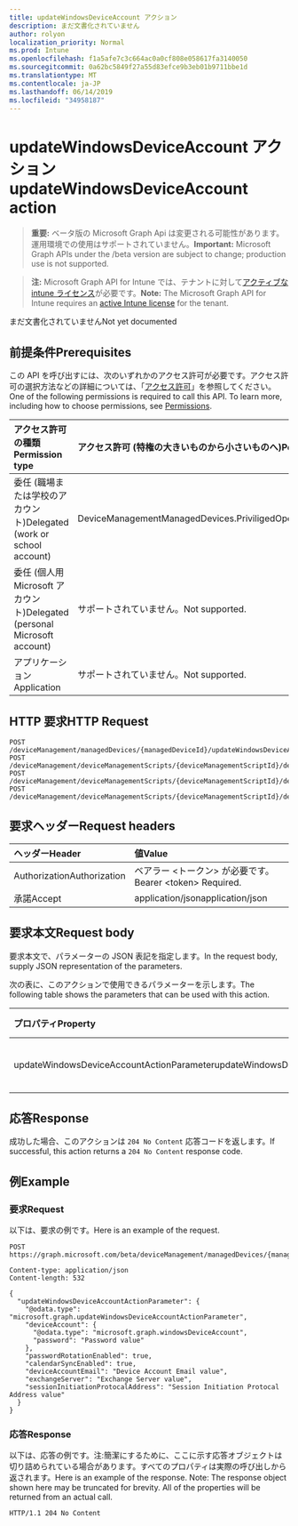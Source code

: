 ```yaml
---
title: updateWindowsDeviceAccount アクション
description: まだ文書化されていません
author: rolyon
localization_priority: Normal
ms.prod: Intune
ms.openlocfilehash: f1a5afe7c3c664ac0a0cf808e058617fa3140050
ms.sourcegitcommit: 0a62bc5849f27a55d83efce9b3eb01b9711bbe1d
ms.translationtype: MT
ms.contentlocale: ja-JP
ms.lasthandoff: 06/14/2019
ms.locfileid: "34958187"
---
```

# <a name="updatewindowsdeviceaccount-action"></a><span data-ttu-id="70497-103">updateWindowsDeviceAccount アクション</span><span class="sxs-lookup"><span data-stu-id="70497-103">updateWindowsDeviceAccount action</span></span>

> <span data-ttu-id="70497-104">**重要:** ベータ版の Microsoft Graph Api は変更される可能性があります。運用環境での使用はサポートされていません。</span><span class="sxs-lookup"><span data-stu-id="70497-104">**Important:** Microsoft Graph APIs under the /beta version are subject to change; production use is not supported.</span></span>

> <span data-ttu-id="70497-105">**注:** Microsoft Graph API for Intune では、テナントに対して[アクティブな intune ライセンス](https://go.microsoft.com/fwlink/?linkid=839381)が必要です。</span><span class="sxs-lookup"><span data-stu-id="70497-105">**Note:** The Microsoft Graph API for Intune requires an [active Intune license](https://go.microsoft.com/fwlink/?linkid=839381) for the tenant.</span></span>

<span data-ttu-id="70497-106">まだ文書化されていません</span><span class="sxs-lookup"><span data-stu-id="70497-106">Not yet documented</span></span>

## <a name="prerequisites"></a><span data-ttu-id="70497-107">前提条件</span><span class="sxs-lookup"><span data-stu-id="70497-107">Prerequisites</span></span>
<span data-ttu-id="70497-p101">この API を呼び出すには、次のいずれかのアクセス許可が必要です。アクセス許可の選択方法などの詳細については、「[アクセス許可](/graph/permissions-reference)」を参照してください。</span><span class="sxs-lookup"><span data-stu-id="70497-p101">One of the following permissions is required to call this API. To learn more, including how to choose permissions, see [Permissions](/graph/permissions-reference).</span></span>

|<span data-ttu-id="70497-110">アクセス許可の種類</span><span class="sxs-lookup"><span data-stu-id="70497-110">Permission type</span></span>|<span data-ttu-id="70497-111">アクセス許可 (特権の大きいものから小さいものへ)</span><span class="sxs-lookup"><span data-stu-id="70497-111">Permissions (from most to least privileged)</span></span>|
|:---|:---|
|<span data-ttu-id="70497-112">委任 (職場または学校のアカウント)</span><span class="sxs-lookup"><span data-stu-id="70497-112">Delegated (work or school account)</span></span>|<span data-ttu-id="70497-113">DeviceManagementManagedDevices.PriviligedOperation.All</span><span class="sxs-lookup"><span data-stu-id="70497-113">DeviceManagementManagedDevices.PriviligedOperation.All</span></span>|
|<span data-ttu-id="70497-114">委任 (個人用 Microsoft アカウント)</span><span class="sxs-lookup"><span data-stu-id="70497-114">Delegated (personal Microsoft account)</span></span>|<span data-ttu-id="70497-115">サポートされていません。</span><span class="sxs-lookup"><span data-stu-id="70497-115">Not supported.</span></span>|
|<span data-ttu-id="70497-116">アプリケーション</span><span class="sxs-lookup"><span data-stu-id="70497-116">Application</span></span>|<span data-ttu-id="70497-117">サポートされていません。</span><span class="sxs-lookup"><span data-stu-id="70497-117">Not supported.</span></span>|

## <a name="http-request"></a><span data-ttu-id="70497-118">HTTP 要求</span><span class="sxs-lookup"><span data-stu-id="70497-118">HTTP Request</span></span>
<!-- {
  "blockType": "ignored"
}
-->
``` http
POST /deviceManagement/managedDevices/{managedDeviceId}/updateWindowsDeviceAccount
POST /deviceManagement/deviceManagementScripts/{deviceManagementScriptId}/deviceRunStates/{deviceManagementScriptDeviceStateId}/managedDevice/updateWindowsDeviceAccount
POST /deviceManagement/deviceManagementScripts/{deviceManagementScriptId}/deviceRunStates/{deviceManagementScriptDeviceStateId}/managedDevice/users/{userId}/managedDevices/{managedDeviceId}/updateWindowsDeviceAccount
POST /deviceManagement/deviceManagementScripts/{deviceManagementScriptId}/deviceRunStates/{deviceManagementScriptDeviceStateId}/managedDevice/detectedApps/{detectedAppId}/managedDevices/{managedDeviceId}/updateWindowsDeviceAccount
```

## <a name="request-headers"></a><span data-ttu-id="70497-119">要求ヘッダー</span><span class="sxs-lookup"><span data-stu-id="70497-119">Request headers</span></span>
|<span data-ttu-id="70497-120">ヘッダー</span><span class="sxs-lookup"><span data-stu-id="70497-120">Header</span></span>|<span data-ttu-id="70497-121">値</span><span class="sxs-lookup"><span data-stu-id="70497-121">Value</span></span>|
|:---|:---|
|<span data-ttu-id="70497-122">Authorization</span><span class="sxs-lookup"><span data-stu-id="70497-122">Authorization</span></span>|<span data-ttu-id="70497-123">ベアラー &lt;トークン&gt; が必要です。</span><span class="sxs-lookup"><span data-stu-id="70497-123">Bearer &lt;token&gt; Required.</span></span>|
|<span data-ttu-id="70497-124">承諾</span><span class="sxs-lookup"><span data-stu-id="70497-124">Accept</span></span>|<span data-ttu-id="70497-125">application/json</span><span class="sxs-lookup"><span data-stu-id="70497-125">application/json</span></span>|

## <a name="request-body"></a><span data-ttu-id="70497-126">要求本文</span><span class="sxs-lookup"><span data-stu-id="70497-126">Request body</span></span>
<span data-ttu-id="70497-127">要求本文で、パラメーターの JSON 表記を指定します。</span><span class="sxs-lookup"><span data-stu-id="70497-127">In the request body, supply JSON representation of the parameters.</span></span>

<span data-ttu-id="70497-128">次の表に、このアクションで使用できるパラメーターを示します。</span><span class="sxs-lookup"><span data-stu-id="70497-128">The following table shows the parameters that can be used with this action.</span></span>

|<span data-ttu-id="70497-129">プロパティ</span><span class="sxs-lookup"><span data-stu-id="70497-129">Property</span></span>|<span data-ttu-id="70497-130">型</span><span class="sxs-lookup"><span data-stu-id="70497-130">Type</span></span>|<span data-ttu-id="70497-131">説明</span><span class="sxs-lookup"><span data-stu-id="70497-131">Description</span></span>|
|:---|:---|:---|
|<span data-ttu-id="70497-132">updateWindowsDeviceAccountActionParameter</span><span class="sxs-lookup"><span data-stu-id="70497-132">updateWindowsDeviceAccountActionParameter</span></span>|[<span data-ttu-id="70497-133">updateWindowsDeviceAccountActionParameter</span><span class="sxs-lookup"><span data-stu-id="70497-133">updateWindowsDeviceAccountActionParameter</span></span>](../resources/intune-devices-updatewindowsdeviceaccountactionparameter.md)|<span data-ttu-id="70497-134">まだ文書化されていません</span><span class="sxs-lookup"><span data-stu-id="70497-134">Not yet documented</span></span>|



## <a name="response"></a><span data-ttu-id="70497-135">応答</span><span class="sxs-lookup"><span data-stu-id="70497-135">Response</span></span>
<span data-ttu-id="70497-136">成功した場合、このアクションは `204 No Content` 応答コードを返します。</span><span class="sxs-lookup"><span data-stu-id="70497-136">If successful, this action returns a `204 No Content` response code.</span></span>

## <a name="example"></a><span data-ttu-id="70497-137">例</span><span class="sxs-lookup"><span data-stu-id="70497-137">Example</span></span>

### <a name="request"></a><span data-ttu-id="70497-138">要求</span><span class="sxs-lookup"><span data-stu-id="70497-138">Request</span></span>
<span data-ttu-id="70497-139">以下は、要求の例です。</span><span class="sxs-lookup"><span data-stu-id="70497-139">Here is an example of the request.</span></span>
``` http
POST https://graph.microsoft.com/beta/deviceManagement/managedDevices/{managedDeviceId}/updateWindowsDeviceAccount

Content-type: application/json
Content-length: 532

{
  "updateWindowsDeviceAccountActionParameter": {
    "@odata.type": "microsoft.graph.updateWindowsDeviceAccountActionParameter",
    "deviceAccount": {
      "@odata.type": "microsoft.graph.windowsDeviceAccount",
      "password": "Password value"
    },
    "passwordRotationEnabled": true,
    "calendarSyncEnabled": true,
    "deviceAccountEmail": "Device Account Email value",
    "exchangeServer": "Exchange Server value",
    "sessionInitiationProtocalAddress": "Session Initiation Protocal Address value"
  }
}
```

### <a name="response"></a><span data-ttu-id="70497-140">応答</span><span class="sxs-lookup"><span data-stu-id="70497-140">Response</span></span>
<span data-ttu-id="70497-p102">以下は、応答の例です。注:簡潔にするために、ここに示す応答オブジェクトは切り詰められている場合があります。すべてのプロパティは実際の呼び出しから返されます。</span><span class="sxs-lookup"><span data-stu-id="70497-p102">Here is an example of the response. Note: The response object shown here may be truncated for brevity. All of the properties will be returned from an actual call.</span></span>
``` http
HTTP/1.1 204 No Content
```






